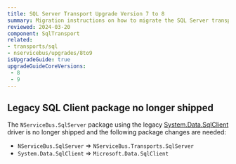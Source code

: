 ```yaml
---
title: SQL Server Transport Upgrade Version 7 to 8
summary: Migration instructions on how to migrate the SQL Server transport from version 7 to version 8
reviewed: 2024-03-20
component: SqlTransport
related:
- transports/sql
- nservicebus/upgrades/8to9
isUpgradeGuide: true
upgradeGuideCoreVersions:
 - 8
 - 9
---
```


## Legacy SQL Client package no longer shipped

The `NServiceBus.SqlServer` package using the legacy [System.Data.SqlClient](https://www.nuget.org/packages/System.Data.SqlClient) driver is no longer shipped and the following package changes are needed:

- `NServiceBus.SqlServer` => `NServiceBus.Transports.SqlServer`
- `System.Data.SqlClient` => `Microsoft.Data.SqlClient`
